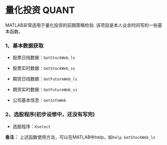 # 量化投资 QUANT 


MATLAB非常适用于量化投资的前期策略检验. 该项目是本人业余时间写的一些基本函数。



### 1、基本数据获取
   - 股票日线数据：`GetStockWeb_ls `
   
   - 股票实时数据：`GetStockWeb_ss`
   
   - 期货日线数据：`GetFutureWeb_ls` 
   
   - 期货实时数据：`GetFutureWeb_ss`
   
   - 公司基本信息：`GetInfoWeb`
   
   


### 2、选股程序(初步设想中，还没有写完)
   - 选股程序：`Kselect`
   

**备注：** 上述函数使用方法，可以在MATLAB中help，如` help GetStockWeb_ls `

